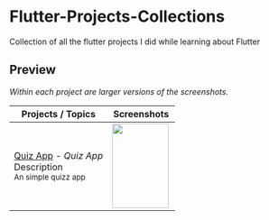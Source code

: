 # Flutter-Projects-Collections
Collection of all the flutter projects I did while learning about Flutter

## Preview

*Within each project are larger versions of the screenshots.*

Projects / Topics                                                                                                                                                            | Screenshots
---                                                                                                                                                                          |---
[Quiz App](quiz_app) - *Quiz App* <br/>Description<br/><sub> An simple quizz app  </sub> | <img src="https://user-images.githubusercontent.com/36856709/131197857-2bc5eaf8-e1c4-4e00-9ba1-6c3a98fbc86a.png" align="left" width="100" height="150" />

